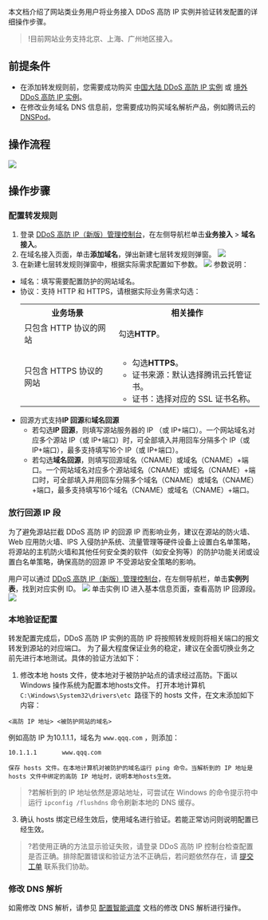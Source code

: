 本文档介绍了网站类业务用户将业务接入 DDoS 高防 IP 实例并验证转发配置的详细操作步骤。
>!目前网站业务支持北京、上海、广州地区接入。

## 前提条件
- 在添加转发规则前，您需要成功购买 [中国大陆 DDoS 高防 IP 实例](https://buy.cloud.tencent.com/antiddos#/advanced) 或 [境外 DDoS 高防 IP 实例](https://buy.cloud.tencent.com/antiddos#/advanced-intl)。
- 在修改业务域名 DNS 信息前，您需要成功购买域名解析产品，例如腾讯云的 [DNSPod](https://cloud.tencent.com/document/product/302/2589)。

## 操作流程
![](https://main.qcloudimg.com/raw/26be97a1509c1947df6837ca6dce7597.png)

## 操作步骤


### 配置转发规则
1. 登录 [DDoS 高防 IP（新版）管理控制台](https://console.cloud.tencent.com/ddos/antiddos-advanced/overview)，在左侧导航栏单击**业务接入** > **域名接入**。
2. 在域名接入页面，单击**添加域名**，弹出新建七层转发规则弹窗。
![](https://qcloudimg.tencent-cloud.cn/raw/2c2fefca31ae0860371412f333084333.png)
3. 在新建七层转发规则弹窗中，根据实际需求配置如下参数。
![](https://qcloudimg.tencent-cloud.cn/raw/9f7482e9e61f3c395dbe704ab7ac92bb.png)
参数说明：
 - 域名：填写需要配置防护的网站域名。
 - 协议：支持 HTTP 和 HTTPS，请根据实际业务需求勾选：
		<table>
			<tr>
				<th>业务场景</th>
				<th>相关操作</th>
			</tr>
			<tr>
				<td>只包含 HTTP 协议的网站</td>
				<td>勾选**HTTP**。</td>
			</tr>
			<tr>
				<td>只包含 HTTPS 协议的网站</td>
				<td><ul><li>勾选**HTTPS**。</li>
				        <li> 证书来源：默认选择腾讯云托管证书。</li>
				        <li>证书：选择对应的 SSL 证书名称。</li></td>
			</tr> 
		</table>
  - 回源方式支持**IP 回源**和**域名回源**
    - 若勾选**IP 回源**，则填写源站服务器的 IP （或 IP+端口）。一个网站域名对应多个源站 IP（或 IP+端口）时，可全部填入并用回车分隔多个 IP（或 IP+端口），最多支持填写16个 IP（或 IP+端口）。
    - 若勾选**域名回源**，则填写回源域名（CNAME）或域名（CNAME）+端口。一个网站域名对应多个源站域名（CNAME）或域名（CNAME）+端口时，可全部填入并用回车分隔多个域名（CNAME）或域名（CNAME）+端口，最多支持填写16个域名（CNAME）或域名（CNAME）+端口。
	


### 放行回源 IP 段
为了避免源站拦截 DDoS 高防 IP 的回源 IP 而影响业务，建议在源站的防火墙、Web 应用防火墙、IPS 入侵防护系统、流量管理等硬件设备上设置白名单策略，将源站的主机防火墙和其他任何安全类的软件（如安全狗等）的防护功能关闭或设置白名单策略，确保高防的回源 IP 不受源站安全策略的影响。

用户可以通过 [DDoS 高防 IP（新版）管理控制台](https://console.cloud.tencent.com/ddos/antiddos-advanced/overview)，在左侧导航栏，单击**实例列表**，找到对应实例 ID。
![](https://main.qcloudimg.com/raw/369065124f5e6665e81c4d7d2fc066c0.png)
单击实例 ID 进入基本信息页面，查看高防 IP 回源段。
![](https://main.qcloudimg.com/raw/d2e751177d5aedccf3bb751aaec79c7b.png)

### 本地验证配置
转发配置完成后，DDoS 高防 IP 实例的高防 IP 将按照转发规则将相关端口的报文转发到源站的对应端口。
为了最大程度保证业务的稳定，建议在全面切换业务之前先进行本地测试。具体的验证方法如下：
1. 修改本地 hosts 文件，使本地对于被防护站点的请求经过高防。下面以 Windows 操作系统为配置本地hosts文件。
    打开本地计算机 `C:\Windows\System32\drivers\etc `路径下的 hosts 文件，在文末添加如下内容：
```
<高防 IP 地址> <被防护网站的域名>
```
例如高防 IP 为10.1.1.1，域名为 `www.qqq.com` ，则添加：
```
10.1.1.1       www.qqq.com
```
    保存 hosts 文件。在本地计算机对被防护的域名运行 ping 命令。当解析到的 IP 地址是 hosts 文件中绑定的高防 IP 地址时，说明本地hosts生效。
>?若解析到的 IP 地址依然是源站地址，可尝试在 Windows 的命令提示符中运行 `ipconfig /flushdns` 命令刷新本地的 DNS 缓存。
3. 确认 hosts 绑定已经生效后，使用域名进行验证。若能正常访问则说明配置已经生效。
>?若使用正确的方法显示验证失败，请登录 DDoS 高防 IP 控制台检查配置是否正确。排除配置错误和验证方法不正确后，若问题依然存在，请 [提交工单](https://console.cloud.tencent.com/workorder/category) 联系我们协助。


### 修改 DNS 解析
如需修改 DNS 解析，请参见 [配置智能调度](https://cloud.tencent.com/document/product/1014/44116#.E4.BF.AE.E6.94.B9-dns-.E8.A7.A3.E6.9E.90) 文档的修改 DNS 解析进行操作。

